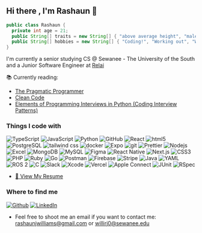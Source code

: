 ## Hi there , I'm Rashaun 👋

```java
public class Rashaun {
  private int age = 21;
  public String[] traits = new String[] { "above average height", "male", "open-minded" };
  public String[] hobbies = new String[] { "Coding!", "Working out", "Watching Anime", "Listening to music", "Reading" };
}
```
I'm currently a senior studying CS @ Sewanee - The University of the South and a Junior Software Engineer at [Relai](https://www.relai.us/)

📚 Currently reading:
- [The Pragmatic Programmer](https://www.amazon.com/Pragmatic-Programmer-journey-mastery-Anniversary/dp/0135957052)
- [Clean Code](https://www.amazon.com/Clean-Code-Handbook-Software-Craftsmanship/dp/0132350882)
- [Elements of Programming Interviews in Python (Coding Interview Patterns)](https://www.amazon.com/Elements-Programming-Interviews-Python-Insiders/dp/1537713949)

### Things I code with
<p>
  <img alt="TypeScript" src="https://img.shields.io/badge/-TypeScript-007ACC?style=flat-square&logo=typescript&logoColor=white" />
  <img alt="JavaScript" src="https://img.shields.io/badge/-JavaScript-F7DF1E?style=flat-square&logo=javascript&logoColor=white" />
  <img alt="Python" src="https://img.shields.io/badge/-Python-3776AB?style=flat-square&logo=python&logoColor=white" />
  <img alt="GitHub" src="https://img.shields.io/badge/-GitHub-181717?style=flat-square&logo=github&logoColor=white" />
  <img alt="React" src="https://img.shields.io/badge/-React-45b8d8?style=flat-square&logo=react&logoColor=white" />
  <img alt="html5" src="https://img.shields.io/badge/-HTML5-E34F26?style=flat-square&logo=html5&logoColor=white" />
  <img alt="PostgreSQL" src="https://img.shields.io/badge/-PostgreSQL-4169E1?style=flat-square&logo=postgresql&logoColor=white" />
  <img alt="tailwind css" src="https://img.shields.io/badge/-Tailwind-06B6D4?style=flat-square&logo=tailwindcss&logoColor=white" />
  <img alt="docker" src="https://img.shields.io/badge/-Docker-2496ED?style=flat-square&logo=docker&logoColor=white" />
  <img alt="Expo" src="https://img.shields.io/badge/-Expo-000020?style=flat-square&logo=expo&logoColor=white" />
  <img alt="git" src="https://img.shields.io/badge/-Git-F05032?style=flat-square&logo=git&logoColor=white" />
  <img alt="Prettier" src="https://img.shields.io/badge/-Prettier-F7B93E?style=flat-square&logo=prettier&logoColor=white" />
  <img alt="Nodejs" src="https://img.shields.io/badge/-Nodejs-43853d?style=flat-square&logo=Node.js&logoColor=white" />
  <img alt="Excel" src="https://img.shields.io/badge/-Excel-217346?style=flat-square&logo=microsoft-excel&logoColor=white" />
<img alt="MongoDB" src="https://img.shields.io/badge/-MongoDB-47A248?style=flat-square&logo=mongodb&logoColor=white" />
<img alt="MySQL" src="https://img.shields.io/badge/-MySQL-4479A1?style=flat-square&logo=mysql&logoColor=white" />
  <img alt="Figma" src="https://img.shields.io/badge/-Figma-F24E1E?style=flat-square&logo=figma&logoColor=white" />
<img alt="React Native" src="https://img.shields.io/badge/-React_Native-61DAFB?style=flat-square&logo=react&logoColor=white" />
<img alt="Next.js" src="https://img.shields.io/badge/-Next.js-000000?style=flat-square&logo=next.js&logoColor=white" />
<img alt="CSS3" src="https://img.shields.io/badge/-CSS3-1572B6?style=flat-square&logo=css3&logoColor=white" />
<img alt="PHP" src="https://img.shields.io/badge/-PHP-777BB4?style=flat-square&logo=php&logoColor=white" />
<img alt="Ruby" src="https://img.shields.io/badge/-Ruby-CC342D?style=flat-square&logo=ruby&logoColor=white" />
<img alt="Go" src="https://img.shields.io/badge/-Go-00ADD8?style=flat-square&logo=go&logoColor=white" />
<img alt="Postman" src="https://img.shields.io/badge/-Postman-FF6C37?style=flat-square&logo=postman&logoColor=white" />
<img alt="Firebase" src="https://img.shields.io/badge/-Firebase-FFCA28?style=flat-square&logo=firebase&logoColor=white" />
<img alt="Stripe" src="https://img.shields.io/badge/-Stripe-008CDD?style=flat-square&logo=stripe&logoColor=white" />
<img alt="Java" src="https://img.shields.io/badge/-Java-007396?style=flat-square&logo=java&logoColor=white" />
<img alt="YAML" src="https://img.shields.io/badge/-YAML-000000?style=flat-square&logo=yaml&logoColor=white" />
<img alt="ROS 2" src="https://img.shields.io/badge/-ROS2-22314E?style=flat-square&logo=ros&logoColor=white" />
<img alt="C" src="https://img.shields.io/badge/-C-00599C?style=flat-square&logo=c&logoColor=white" />
<img alt="Slack" src="https://img.shields.io/badge/-Slack-4A154B?style=flat-square&logo=slack&logoColor=white" />
<img alt="Xcode" src="https://img.shields.io/badge/-Xcode-147EFB?style=flat-square&logo=xcode&logoColor=white" />
<img alt="Vercel" src="https://img.shields.io/badge/-Vercel-000000?style=flat-square&logo=vercel&logoColor=white" />
<img alt="Apple Connect" src="https://img.shields.io/badge/-Apple_Connect-000000?style=flat-square&logo=apple&logoColor=white" />
<img alt="JUnit" src="https://img.shields.io/badge/-JUnit-25A162?style=flat-square&logo=junit5&logoColor=white" />
<img alt="RSpec" src="https://img.shields.io/badge/-RSpec-FF0000?style=flat-square&logo=ruby&logoColor=white" />
</p>


- [📄 View My Resume](./Rashaun_Williams_Resume_FullStack.pdf)


<h3>Where to find me</h3>
<p>
  <a href="(https://github.com/Rashaunjw)" target="_blank"><img alt="Github" src="https://img.shields.io/badge/GitHub-%2312100E.svg?&style=for-the-badge&logo=Github&logoColor=white" /></a> 
  <a href="www.linkedin.com/in/rashaunwilliams" target="_blank"><img alt="LinkedIn" src="https://img.shields.io/badge/linkedin-%230077B5.svg?&style=for-the-badge&logo=linkedin&logoColor=white" /></a> 
</p>

- Feel free to shoot me an email if you want to contact me: [rashaunjwilliams@gmail.com](mailto:rashaunjwilliams@gmail.com) or [willirj0@sewanee.edu](mailto:willirj0@sewaneee.edu)



